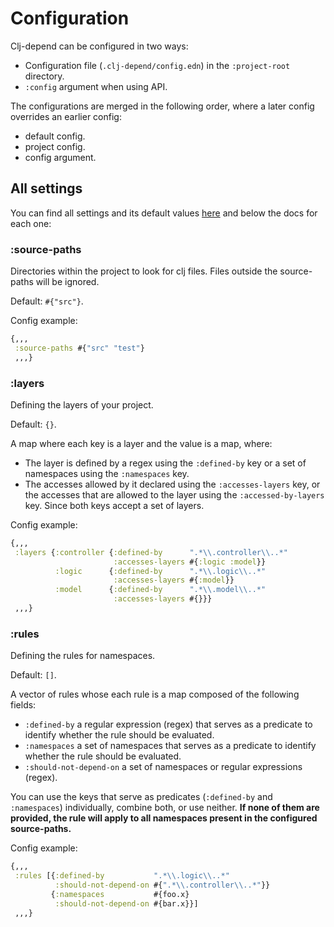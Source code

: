 # Configuration

Clj-depend can be configured in two ways:

- Configuration file (`.clj-depend/config.edn`) in the `:project-root` directory.
- `:config` argument when using API.

The configurations are merged in the following order, where a later config overrides an earlier config:

- default config.
- project config.
- config argument.

## All settings

You can find all settings and its default values [here](../src/clj_depend/config.clj) and below the docs for each one:

### :source-paths

Directories within the project to look for clj files. Files outside the source-paths will be ignored.

Default: `#{"src"}`.

Config example:
```clojure
{,,,
 :source-paths #{"src" "test"}
 ,,,}
```

### :layers

Defining the layers of your project.

Default: `{}`.

A map where each key is a layer and the value is a map, where:
- The layer is defined by a regex using the `:defined-by` key or a set of namespaces using the `:namespaces` key.
- The accesses allowed by it declared using the `:accesses-layers` key, or the accesses that are allowed to the layer using the `:accessed-by-layers` key. Since both keys accept a set of layers.

Config example:
```clojure
{,,,
 :layers {:controller {:defined-by      ".*\\.controller\\..*"
                       :accesses-layers #{:logic :model}}
          :logic      {:defined-by      ".*\\.logic\\..*"
                       :accesses-layers #{:model}}
          :model      {:defined-by      ".*\\.model\\..*"
                       :accesses-layers #{}}}
 ,,,}
```

### :rules

Defining the rules for namespaces.

Default: `[]`.

A vector of rules whose each rule is a map composed of the following fields:
- `:defined-by` a regular expression (regex) that serves as a predicate to identify whether the rule should be evaluated.
- `:namespaces` a set of namespaces that serves as a predicate to identify whether the rule should be evaluated.
- `:should-not-depend-on` a set of namespaces or regular expressions (regex).

You can use the keys that serve as predicates (`:defined-by` and `:namespaces`) individually, combine both, or use neither. **If none of them are provided, the rule will apply to all namespaces present in the configured source-paths.**

Config example:
```clojure
{,,,
 :rules [{:defined-by           ".*\\.logic\\..*"
          :should-not-depend-on #{".*\\.controller\\..*"}}
         {:namespaces           #{foo.x}
          :should-not-depend-on #{bar.x}}]
 ,,,}
```

